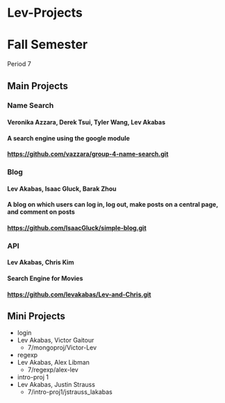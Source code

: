 Lev-Projects
============

# Fall Semester
Period 7

## Main Projects

### Name Search
#### Veronika Azzara, Derek Tsui, Tyler Wang, Lev Akabas
#### A search engine using the google module
#### https://github.com/vazzara/group-4-name-search.git

### Blog
#### Lev Akabas, Isaac Gluck, Barak Zhou
#### A blog on which users can log in, log out, make posts on a central page, and comment on posts
#### https://github.com/IsaacGluck/simple-blog.git

### API
#### Lev Akabas, Chris Kim
#### Search Engine for Movies
#### https://github.com/levakabas/Lev-and-Chris.git

## Mini Projects

 * login
  * Lev Akabas, Victor Gaitour
    * 7/mongoproj/Victor-Lev
 * regexp
  * Lev Akabas, Alex Libman
    * 7/regexp/alex-lev
 * intro-proj 1
  * Lev Akabas, Justin Strauss
    * 7/intro-proj1/jstrauss_lakabas
